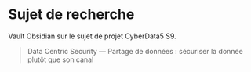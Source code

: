 # Sujet de recherche

Vault Obsidian sur le sujet de projet CyberData5 S9.

> Data Centric Security — Partage de données : sécuriser la donnée plutôt que son canal
